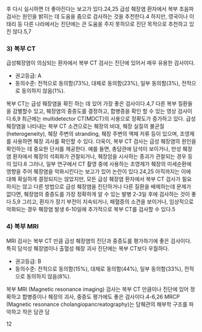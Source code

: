 후 다시 실시하면 더 좋아진다는 보고가 있다.24,25
급성 췌장염 환자에서 복부 초음파 검사는 원인을 밝히는 데 도움을 줌으로 검사하는 것을 추천한다.4 하지만, 영국이나 이태리 등 다른 나라에서는 진단에는 큰 도움을 주지 못하므로 진단 목적으로 추천하고 있진 않다.5,7

### 3) 복부 CT

급성췌장염이 의심되는 환자에서 복부 CT 검사는 진단에 있어서 매우 유용한 검사이다.
- 권고등급: A
- 동의수준: 전적으로 동의함(73%), 대체로 동의함(23%), 일부 동의함(3%), 전적으로 동의하지 않음(1%).

복부 CT는 급성 췌장염을 확진 하는 데 있어 가장 좋은 검사이다.4,7 다른 복부 질환들을 감별할수 있고, 췌장염의 중증도를 결정하고, 합병증을 확인 할 수 있는 영상 검사이다.6,9 최근에는 multidetector CT(MDCT)의 사용으로 정확도가 증가하고 있다. 급성 췌장염을 나타내는 복부 CT 소견으로는 췌장의 비대, 췌장 실질의 불균질(heterogeneity), 췌장 주변의 stranding, 췌장 주변의 액체 저류 등이 있으며, 조영제를 사용하면 췌장 괴사를 확인할 수 있다. 더욱이, 복부 CT 검사는 급성 췌장염의 원인을 확인하는 데 중요한 단서를 제공한다. 예를 들면, 총담관에 담석이 보이거나, 만성 췌장염 환자에서 췌장의 석회화가 관찰되거나, 췌장암을 시사하는 종괴가 관찰되는 경우 등이 있다.6
그러나, 일부 연구에서 CT 촬영 중에 사용하는 조영제가 췌장의 미세순환에 영향을 주어 췌장염을 악화시킨다는 보고가 있어 논란이 있다.24,25 아직까지는 이에 대해 확실하게 결정되지는 않았지만, 모든 급성 췌장염 환자에서 복부 CT 검사가 필요하지는 않고 다른 방법으로 급성 췌장염을 진단하거나 다른 질환을 배제하는데 문제가 없다면, 췌장염의 중증도를 가장 정확하게 알 수 있는 발병 2-3일 후에 검사하는 것이 좋다.5,9 그리고, 환자가 장기 부전이 지속되거나, 패혈증의 소견을 보이거나, 임상적으로 악화되는 경우 췌장염 발생 6-10일에 추가적으로 복부 CT를 검사할 수 있다.5

### 4) 복부 MRI

MRI 검사는 복부 CT 만큼 급성 췌장염의 진단과 중증도를 평가하기에 좋은 검사이다. 특히 담석성 췌장염이나 출혈성 췌장 괴사 진단에는 복부 CT보다 우월하다.
- 권고등급: B
- 동의수준: 전적으로 동의함(15%), 대체로 동의함(44%), 일부 동의함(33%), 전적으로 동의하지 않음(8%).

복부 MRI (Magnetic resonance imaging) 검사는 복부 CT 만큼이나 진단에 있어 정확하고 합병증이나 췌장의 괴사, 중증도 평가에도 좋은 검사이다.4-6,26
MRCP (Magnetic resonance cholangiopancreatography)는 담췌관의 해부학 구조를 파악하고 작은 담관 담

<PAGE>12